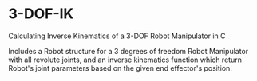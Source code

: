 # 3-DOF-IK
Calculating Inverse Kinematics of a 3-DOF Robot Manipulator in C

Includes a Robot structure for a 3 degrees of freedom Robot Manipulator with all revolute joints, and an inverse kinematics function which return Robot's joint parameters based on the given end effector's position.

